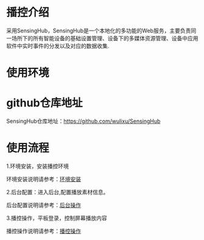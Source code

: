# 播控介绍

采用SensingHub，SensingHub是一个本地化的多功能的Web服务，主要负责同一场所下的所有智能设备的基础设置管理、设备下的多媒体资源管理、设备中应用软件中实时事件的分发以及对应的数据收集.

# 使用环境



# github仓库地址
SensingHub仓库地址：https://github.com/wulixu/SensingHub

# 使用流程
1.环境安装，安装播控环境

   环境安装说明请参考：[环境安装](https://github.com/troncell/SensingDocs/blob/main/Docs/bokong/%E7%8E%AF%E5%A2%83%E5%AE%89%E8%A3%85.md)

2.后台配置：进入后台,配置播放素材信息。

  后台配置说明请参考：[后台操作](https://github.com/troncell/SensingDocs/blob/main/Docs/bokong/%E5%90%8E%E5%8F%B0%E6%93%8D%E4%BD%9C.md)

3.播控操作，平板登录，控制屏幕播放内容

播控操作说明请参考：[播控操作](https://github.com/troncell/SensingDocs/blob/main/Docs/bokong/%E6%92%AD%E6%8E%A7%E6%93%8D%E4%BD%9C.md)